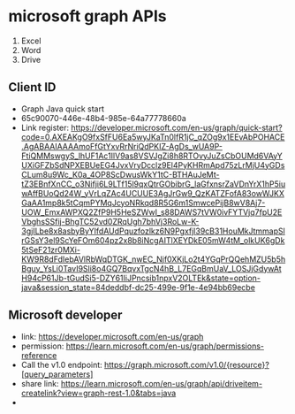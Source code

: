 # microsoft graph APIs
1. Excel
2. Word
3. Drive


## Client ID
- Graph Java quick start
- 65c90070-446e-48b4-985e-64a77778660a
- Link register: https://developer.microsoft.com/en-us/graph/quick-start?code=0.AXEAKgO9fxSfFU6Ea5wyJKaTn0lfR1jC_qZOg9x1EEvAbPOHACE.AgABAAIAAAAmoFfGtYxvRrNriQdPKIZ-AgDs_wUA9P-FtiQMMswgyS_lhUF1Ac1IlV9as8VSVJgZi8h8RTOvyJuZsCbOUMd6VAyYUXiGFZbSdNPXEBUeEG4JvxVryDcclz9El4PyKHRmApd75zLrMjU4yGDsCLum8u9Wc_K0a_4OP8ScDwusWkY1tC-BTHAuJeMt-tZ3EBnfXnCC_o3Nifji6L9LTf15l9qxQtrGObibrG_laGfxnsrZaVDnYrX1hP5iuwAffBUoQd24W_yVrLqZAc4UCUUE3AgJrGw9_QzKATZFofA83owWJKXGaAA1mp8k5tCqmPYMqJcyoNRkqd8R5G6m1SmwcePijB8wV8Aj7-UOW_EmxAWPXQ2ZfP9H5HeSZWwI_s88DAWS7tVW0ivFYTVjq7fpU2EVbghsSSfij-BhgTC52vd0ZRqUgh7bhVj3RoLw-K-3gjILbe8x8asbyByYIfdAUdPquzfozlkz6N9Pgxfjl39cB31HouMkJtmmapSlrGSsY3el9ScYeFOm604pz2x8b8iNcgAITlXEYDkE05mW4tM_olkUK6gDk5tSeF21zr0MXi-KW9R8dFdIebAVlRbWqDTGK_nwEC_Njf0XKjLo2t4YGqPrQQehMZU5b5hBguy_YsLi0TavI9Sli8o4GQ7BqvxTgcN4hB_L7EGqBmUaV_LOSJjGdywAtH94cP61Jb-tGudSi5-DZY61IiJPncsib1npxV2OLTEk&state=option-java&session_state=84deddbf-dc25-499e-9f1e-4e94bb69ecbe

## Microsoft developer
- link: https://developer.microsoft.com/en-us/graph
- permission: https://learn.microsoft.com/en-us/graph/permissions-reference
- Call the v1.0 endpoint: https://graph.microsoft.com/v1.0/{resource}?[query_parameters]
- share link: https://learn.microsoft.com/en-us/graph/api/driveitem-createlink?view=graph-rest-1.0&tabs=java
- 
